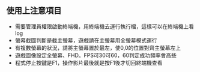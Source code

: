 ## 使用上注意項目
- 需要管理員權限啟動終端機，用終端機去運行執行檔，這樣可以在終端機上看log
- 螢幕截圖判斷是截主螢幕，遊戲請在主螢幕用全螢幕模式運行
- 有複數螢幕的狀況，請將主螢幕置於最左，使0,0的位置對齊主螢幕左上
- 遊戲圖像設定全螢幕、FHD。FPS可30可60，60判定成功頻率會高些
- 程式停止按鍵是F1，操作影片最後就是按F1後才切回終端機查看


